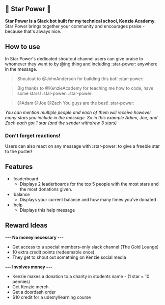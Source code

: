 ## 🌟 Star Power 🌟

**Star Power is a Slack bot built for my technical school, Kenzie Academy.**
Star Power brings together your community and encourages praise - because that's always nice.

## How to use

In Star Power's dedicated shoutout channel users can give praise to whomever they want to by @ing thing and including :star-power: anywhere in the message.

> Shoutout to @JohnAnderson for building this bot! :star-power:

> Big thanks to @KenzieAcademy for teaching me how to code, have some stars! :star-power: :star-power:

> @Adam @Joe @Zach You guys are the best! :star-power:

_You can mention multiple people and each of them will receive however many stars you include in the message. So in this example Adam, Joe, and Zach each got 1 star (and the sender withdrew 3 stars)_

### Don't forget reactions!

Users can also react on any message with :star-power: to give a freebie star to the poster!

## Features

- !leaderboard
  - Displays 2 leaderboards for the top 5 people with the most stars and the most donations given.
- !balance
  - Displays your current balance and how many times you've donated
- !help
  - Displays this help message

## Reward Ideas

**--- No money necessary ---**

- Get access to a special members-only slack channel (The Gold Lounge)
- 10 extra credit points (redeemable once)
- They get to shout out something on Kenzie social media

**--- Involves money ---**

- Kenzie makes a donation to a charity in students name - (1 star = 10 pennies)
- Get Kenzie merch
- Get a doordash order
- $10 credit for a udemy/learning course
